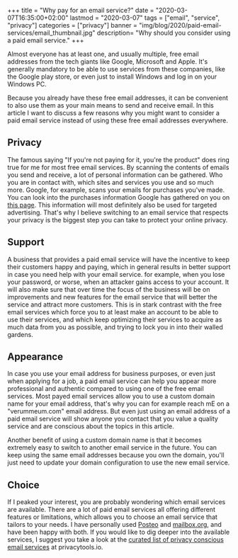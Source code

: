 +++
title = "Why pay for an email service?"
date = "2020-03-07T16:35:00+02:00"
lastmod = "2020-03-07"
tags = ["email", "service", "privacy"]
categories = ["privacy"]
banner = "img/blog/2020/paid-email-services/email_thumbnail.jpg" 
description= "Why should you consider using a paid email service."
+++

Almost everyone has at least one, and usually multiple, free email addresses from the tech giants like Google, Microsoft and Apple. It's generally mandatory to be able to use services from these companies, like the Google play store, or even just to install Windows and log in on your Windows PC. 

Because you already have these free email addresses, it can be convenient to also use them as your main means to send and receive email. In this article I want to discuss a few reasons why you might want to consider a paid email service instead of using these free email addresses everywhere.  
<!--more-->

## Privacy

The famous saying "If you're not paying for it, you're the product" does ring true for me for most free email services. By scanning the contents of emails you send and receive, a lot of personal information can be gathered. Who you are in contact with, which sites and services you use and so much more. Google, for example, scans your emails for purchases you've made. You can look into the purchases information Google has gathered on you on [this page](https://myaccount.google.com/purchases). This information will most definitely also be used for targeted advertising. That's why I believe switching to an email service that respects your privacy is the biggest step you can take to protect your online privacy. 

## Support

A business that provides a paid email service will have the incentive to keep their customers happy and paying, which in general results in better support in case you need help with your email service. for example, when you lose your password, or worse, when an attacker gains access to your account. It will also make sure that over time the focus of the business will be on improvements and new features for the email service that will better the service and attract more customers. This is in stark contrast with the free email services which force you to at least make an account to be able to use their services, and which keep optimizing their services to acquire as much data from you as possible, and trying to lock you in into their walled gardens. 

## Appearance

In case you use your email address for business purposes, or even just when applying for a job, a paid email service can help you appear more professional and authentic compared to using one of the free email services. Most payed email services allow you to use a custom domain name for your email address, that's why you can for example reach mE on a "verummeum.com" email address. But even just using an email address of a paid email service will show anyone you contact that you value a quality service and are conscious about the topics in this article.  

Another benefit of using a custom domain name is that it becomes extremely easy to switch to another email service in the future. You can keep using the same email addresses because you own the domain, you'll just need to update your domain configuration to use the new email service. 

## Choice

If I peaked your interest, you are probably wondering which email services are available. There are a lot of paid email services all offering different features or limitations, which allows you to choose an email service that tailors to your needs. I have personally used [Posteo](https://posteo.de) and [mailbox.org](https://mailbox.org), and have been happy with both. If you would like to dig deeper into the available services, I suggest you take a look at the [curated list of privacy conscious email services](https://www.privacytools.io/providers/email/) at privacytools.io.